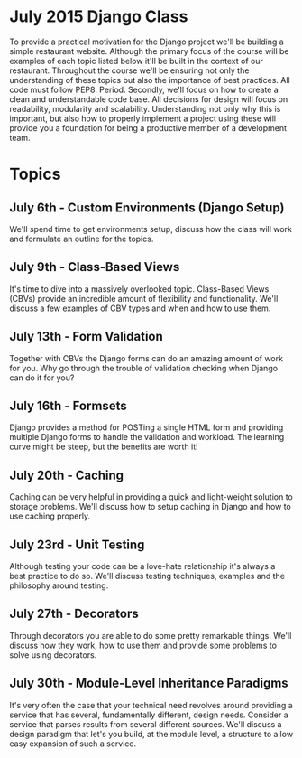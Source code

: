 July 2015 Django Class
======================

To provide a practical motivation for the Django project we'll be building a simple restaurant website.  Although the primary focus of the course will be examples of each topic listed below it'll be built in the context of our restaurant.  Throughout the course we'll be ensuring not only the understanding of these topics but also the importance of best practices.  All code must follow PEP8.  Period.  Secondly, we'll focus on how to create a clean and understandable code base.  All decisions for design will focus on readability, modularity and scalability.  Understanding not only why this is important, but also how to properly implement a project using these will provide you a foundation for being a productive member of a development team. 

Topics
======

July 6th - Custom Environments (Django Setup)
---------------------------------------------

We'll spend time to get environments setup, discuss how the class will work and formulate an outline for the topics.

July 9th - Class-Based Views
----------------------------

It's time to dive into a massively overlooked topic.  Class-Based Views (CBVs) provide an incredible amount of flexibility and functionality.  We'll discuss a few examples of CBV types and when and how to use them.

July 13th - Form Validation
---------------------------

Together with CBVs the Django forms can do an amazing amount of work for you.  Why go through the trouble of validation checking when Django can do it for you?

July 16th - Formsets
--------------------

Django provides a method for POSTing a single HTML form and providing multiple Django forms to handle the validation and workload.  The learning curve might be steep, but the benefits are worth it!

July 20th - Caching
-------------------

Caching can be very helpful in providing a quick and light-weight solution to storage problems.  We'll discuss how to setup caching in Django and how to use caching properly.

July 23rd - Unit Testing
------------------------

Although testing your code can be a love-hate relationship it's always a best practice to do so.  We'll discuss testing techniques, examples and the philosophy around testing.

July 27th - Decorators
----------------------

Through decorators you are able to do some pretty remarkable things.  We'll discuss how they work, how to use them and provide some problems to solve using decorators.

July 30th - Module-Level Inheritance Paradigms
----------------------------------------------

It's very often the case that your technical need revolves around providing a service that has several, fundamentally different, design needs.  Consider a service that parses results from several different sources.  We'll discuss a design paradigm that let's you build, at the module level, a structure to allow easy expansion of such a service.
